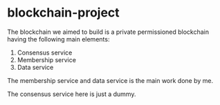 # blockchain-project

The blockchain we aimed to build is a private permissioned blockchain having the following main elements:
1. Consensus service
2. Membership service
3. Data service

The membership service and data service is the main work done by me.

The consensus service here is just a dummy.
